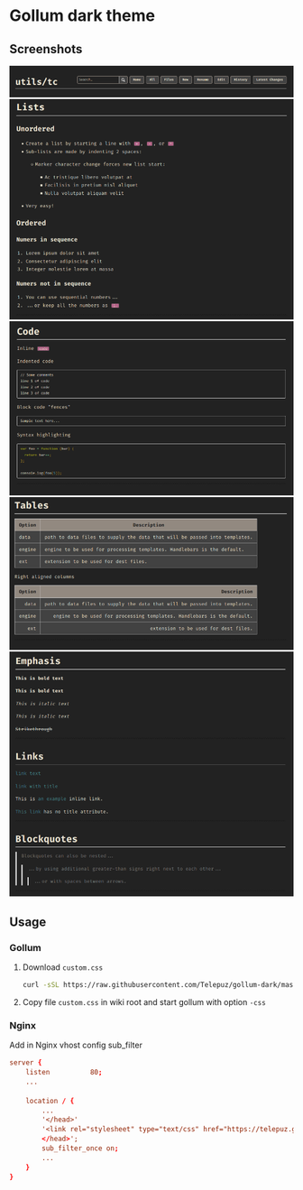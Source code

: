 # Gollum dark theme

## Screenshots

![header](img/header.png)
![lists](img/lists.png)
![code](img/code.png)
![lists](img/tables.png)
![other](img/other.png)

## Usage

### Gollum

1. Download `custom.css`
   ```sh
   curl -sSL https://raw.githubusercontent.com/Telepuz/gollum-dark/master/custom.css > custom.css
   ```
1. Copy file `custom.css` in wiki root and start gollum with option `-css`

### Nginx

Add in Nginx vhost config sub_filter

```conf
server {
    listen          80;
    ...

    location / {
        ...
        '</head>'
        '<link rel="stylesheet" type="text/css" href="https://telepuz.github.io/gollum-dark/custom.css" media="all">
        </head>';
        sub_filter_once on;
        ...
    }
}
```